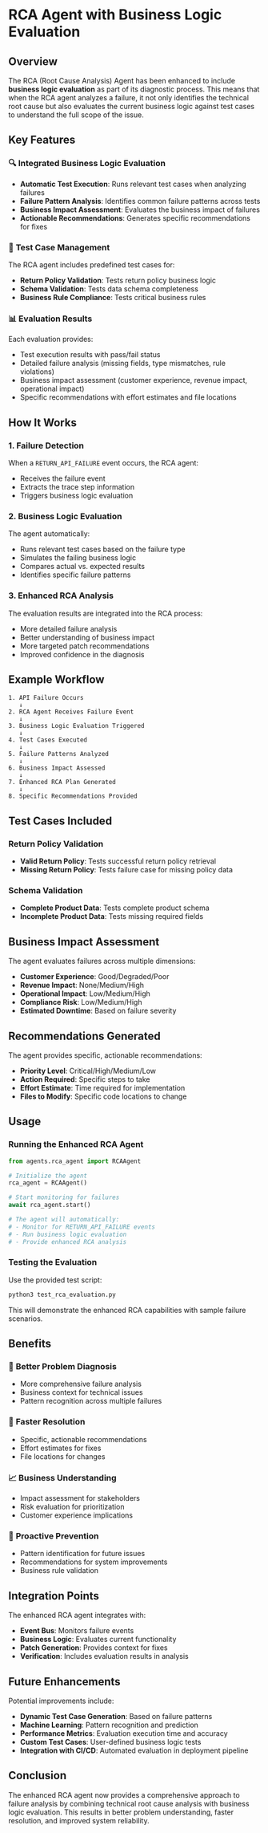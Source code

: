 # RCA Agent with Business Logic Evaluation

## Overview

The RCA (Root Cause Analysis) Agent has been enhanced to include **business logic evaluation** as part of its diagnostic process. This means that when the RCA agent analyzes a failure, it not only identifies the technical root cause but also evaluates the current business logic against test cases to understand the full scope of the issue.

## Key Features

### 🔍 **Integrated Business Logic Evaluation**
- **Automatic Test Execution**: Runs relevant test cases when analyzing failures
- **Failure Pattern Analysis**: Identifies common failure patterns across tests
- **Business Impact Assessment**: Evaluates the business impact of failures
- **Actionable Recommendations**: Generates specific recommendations for fixes

### 🧪 **Test Case Management**
The RCA agent includes predefined test cases for:
- **Return Policy Validation**: Tests return policy business logic
- **Schema Validation**: Tests data schema completeness
- **Business Rule Compliance**: Tests critical business rules

### 📊 **Evaluation Results**
Each evaluation provides:
- Test execution results with pass/fail status
- Detailed failure analysis (missing fields, type mismatches, rule violations)
- Business impact assessment (customer experience, revenue impact, operational impact)
- Specific recommendations with effort estimates and file locations

## How It Works

### 1. **Failure Detection**
When a `RETURN_API_FAILURE` event occurs, the RCA agent:
- Receives the failure event
- Extracts the trace step information
- Triggers business logic evaluation

### 2. **Business Logic Evaluation**
The agent automatically:
- Runs relevant test cases based on the failure type
- Simulates the failing business logic
- Compares actual vs. expected results
- Identifies specific failure patterns

### 3. **Enhanced RCA Analysis**
The evaluation results are integrated into the RCA process:
- More detailed failure analysis
- Better understanding of business impact
- More targeted patch recommendations
- Improved confidence in the diagnosis

## Example Workflow

```
1. API Failure Occurs
   ↓
2. RCA Agent Receives Failure Event
   ↓
3. Business Logic Evaluation Triggered
   ↓
4. Test Cases Executed
   ↓
5. Failure Patterns Analyzed
   ↓
6. Business Impact Assessed
   ↓
7. Enhanced RCA Plan Generated
   ↓
8. Specific Recommendations Provided
```

## Test Cases Included

### Return Policy Validation
- **Valid Return Policy**: Tests successful return policy retrieval
- **Missing Return Policy**: Tests failure case for missing policy data

### Schema Validation
- **Complete Product Data**: Tests complete product schema
- **Incomplete Product Data**: Tests missing required fields

## Business Impact Assessment

The agent evaluates failures across multiple dimensions:
- **Customer Experience**: Good/Degraded/Poor
- **Revenue Impact**: None/Medium/High
- **Operational Impact**: Low/Medium/High
- **Compliance Risk**: Low/Medium/High
- **Estimated Downtime**: Based on failure severity

## Recommendations Generated

The agent provides specific, actionable recommendations:
- **Priority Level**: Critical/High/Medium/Low
- **Action Required**: Specific steps to take
- **Effort Estimate**: Time required for implementation
- **Files to Modify**: Specific code locations to change

## Usage

### Running the Enhanced RCA Agent

```python
from agents.rca_agent import RCAAgent

# Initialize the agent
rca_agent = RCAAgent()

# Start monitoring for failures
await rca_agent.start()

# The agent will automatically:
# - Monitor for RETURN_API_FAILURE events
# - Run business logic evaluation
# - Provide enhanced RCA analysis
```

### Testing the Evaluation

Use the provided test script:
```bash
python3 test_rca_evaluation.py
```

This will demonstrate the enhanced RCA capabilities with sample failure scenarios.

## Benefits

### 🎯 **Better Problem Diagnosis**
- More comprehensive failure analysis
- Business context for technical issues
- Pattern recognition across multiple failures

### 🚀 **Faster Resolution**
- Specific, actionable recommendations
- Effort estimates for fixes
- File locations for changes

### 📈 **Business Understanding**
- Impact assessment for stakeholders
- Risk evaluation for prioritization
- Customer experience implications

### 🔧 **Proactive Prevention**
- Pattern identification for future issues
- Recommendations for system improvements
- Business rule validation

## Integration Points

The enhanced RCA agent integrates with:
- **Event Bus**: Monitors failure events
- **Business Logic**: Evaluates current functionality
- **Patch Generation**: Provides context for fixes
- **Verification**: Includes evaluation results in analysis

## Future Enhancements

Potential improvements include:
- **Dynamic Test Case Generation**: Based on failure patterns
- **Machine Learning**: Pattern recognition and prediction
- **Performance Metrics**: Evaluation execution time and accuracy
- **Custom Test Cases**: User-defined business logic tests
- **Integration with CI/CD**: Automated evaluation in deployment pipeline

## Conclusion

The enhanced RCA agent now provides a comprehensive approach to failure analysis by combining technical root cause analysis with business logic evaluation. This results in better problem understanding, faster resolution, and improved system reliability. 